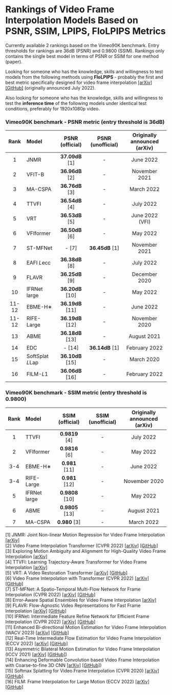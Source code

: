 # Rankings of Video Frame Interpolation Models Based on PSNR, SSIM, LPIPS, FloLPIPS Metrics

Currently available 2 rankings based on the Vimeo90K benchmark. Entry thresholds for rankings are 36dB (PSNR) and 0.9800 (SSIM). Rankings only contains the single best model in terms of PSNR or SSIM for one method (paper).

Looking for someone who has the knowledge, skills and willingness to test models from the following methods using **FloLPIPS** - probably the first and best metric specifically designed for video frame interpolation [[arXiv]](https://arxiv.org/abs/2207.08119) [[GitHub]](https://github.com/danielism97/flolpips) (originally announced July 2022).

Also looking for someone who has the knowledge, skills and willingness to test the **inference time** of the following models under identical test conditions, preferably for 1920x1080p video.

### Vimeo90K benchmark - PSNR metric (entry threshold is 36dB)

| Rank | Model | PSNR (official) | PSNR (unofficial) | Originally announced (arXiv)| 
| :----:| :---- | :----: | :----: | :----: |
| 1 | JNMR | **37.09dB** [1] | - | June 2022 |
| 2 | VFIT-B | **36.96dB** [2] | - | November 2021 |
| 3 | MA-CSPA |  **36.76dB** [3] | - | March 2022 |
| 4 | TTVFI |  **36.54dB** [4] | - | July 2022 |
| 5 | VRT |  **36.53dB** [5] | - | June 2022 (VFI) |
| 6 | VFIformer |  **36.50dB** [6] | - | May 2022 |
| 7 | ST-MFNet | - [7] | **36.45dB** [1] | November 2021 |
| 8 | EAFI *L*ecc |  **36.38dB** [8] | - | July 2022 |
| 9 | FLAVR |  **36.25dB** [9] | - | December 2020 |
| 10 | IFRNet large |  **36.20dB** [10] | - | May 2022 |
| 11-12 | EBME-H∗ |  **36.19dB** [11] | - | June 2022 |
| 11-12 | RIFE-Large |  **36.19dB** [12] | - | November 2020 |
| 13 | ABME |  **36.18dB** [13] | - | August 2021 |
| 14 | EDC | - [14] | **36.14dB** [1] | February 2022 |
| 15 | SoftSplat *L*Lap |  **36.10dB** [15] | - | March 2020 |
| 16 | FILM-*L*1 |  **36.06dB** [16] | - | February 2022 |

### Vimeo90K benchmark - SSIM metric (entry threshold is 0.9800)

| Rank | Model | SSIM (official) | SSIM (unofficial) | Originally announced (arXiv)| 
| :----:| :---- | :----: | :----: | :----: |
| 1 | TTVFI |  **0.9819** [4] | - | July 2022 |
| 2 | VFIformer |  **0.9816** [6] | - | May 2022 |
| 3-4 | EBME-H∗ |  **0.981** [11] | - | June 2022 |
| 3-4 | RIFE-Large |  **0.981** [12] | - | November 2020 |
| 5 | IFRNet large |  **0.9808** [10] | - | May 2022 |
| 6 | ABME |  **0.9805** [13] | - | August 2021 |
| 7 | MA-CSPA |  **0.980** [3] | - | March 2022 |

[1] JNMR: Joint Non-linear Motion Regression for Video Frame Interpolation [[arXiv]](https://arxiv.org/abs/2206.04231)  
[2] Video Frame Interpolation Transformer (CVPR 2022) [[arXiv]](https://arxiv.org/abs/2111.13817) [[GitHub]](https://github.com/zhshi0816/Video-Frame-Interpolation-Transformer)  
[3] Exploring Motion Ambiguity and Alignment for High-Quality Video Frame Interpolation [[arXiv]](https://arxiv.org/abs/2203.10291)  
[4] TTVFI: Learning Trajectory-Aware Transformer for Video Frame Interpolation [[arXiv]](https://arxiv.org/abs/2207.09048)  
[5] VRT: A Video Restoration Transformer [[arXiv]](https://arxiv.org/abs/2201.12288) [[GitHub]](https://github.com/JingyunLiang/VRT)  
[6] Video Frame Interpolation with Transformer (CVPR 2022) [[arXiv]](https://arxiv.org/abs/2205.07230) [[GitHub]](https://github.com/dvlab-research/VFIformer)  
[7] ST-MFNet: A Spatio-Temporal Multi-Flow Network for Frame Interpolation (CVPR 2022) [[arXiv]](https://arxiv.org/abs/2111.15483) [[GitHub]](https://github.com/danielism97/ST-MFNet)  
[8] Error-Aware Spatial Ensembles for Video Frame Interpolation [[arXiv]](https://arxiv.org/abs/2207.12305)  
[9] FLAVR: Flow-Agnostic Video Representations for Fast Frame Interpolation [[arXiv]](https://arxiv.org/abs/2012.08512) [[GitHub]](https://github.com/tarun005/FLAVR)  
[10] IFRNet: Intermediate Feature Refine Network for Efficient Frame Interpolation (CVPR 2022) [[arXiv]](https://arxiv.org/abs/2205.14620) [[GitHub]](https://github.com/ltkong218/IFRNet)  
[11] Enhanced Bi-directional Motion Estimation for Video Frame Interpolation (WACV 2023) [[arXiv]](https://arxiv.org/abs/2206.08572) [[GitHub]](https://github.com/srcn-ivl/EBME)  
[12] Real-Time Intermediate Flow Estimation for Video Frame Interpolation (ECCV 2022) [[arXiv]](https://arxiv.org/abs/2011.06294) [[GitHub]](https://github.com/megvii-research/ECCV2022-RIFE)  
[13] Asymmetric Bilateral Motion Estimation for Video Frame Interpolation (ICCV 2021) [[arXiv]](https://arxiv.org/abs/2108.06815) [[GitHub]](https://github.com/JunHeum/ABME))  
[14] Enhancing Deformable Convolution based Video Frame Interpolation with Coarse-to-fine 3D CNN [[arXiv]](https://arxiv.org/abs/2202.07731) [[GitHub]](https://github.com/danielism97/EDC))  
[15] Softmax Splatting for Video Frame Interpolation (CVPR 2020) [[arXiv]](https://arxiv.org/abs/2003.05534)
 [[GitHub]](https://github.com/sniklaus/softmax-splatting)  
[16] FILM: Frame Interpolation for Large Motion (ECCV 2022) [[arXiv]](https://arxiv.org/abs/2202.04901) [[GitHub]](https://github.com/google-research/frame-interpolation)
